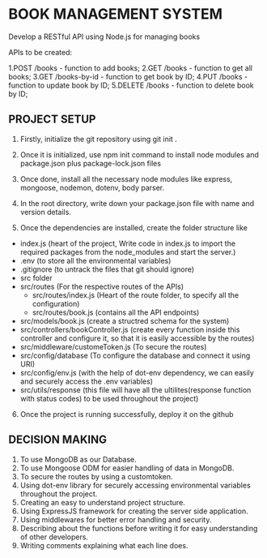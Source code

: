 # BOOK MANAGEMENT SYSTEM
Develop a RESTful API using Node.js for managing books

APIs to be created:

1.POST /books - function to add books;
2.GET /books - function to get all books;
3.GET /books-by-id - function to get book by ID;
4.PUT /books - function to update book by ID;
5.DELETE /books - function to delete book by ID;

## PROJECT SETUP

1. Firstly, initialize the git repository using git init .

2. Once it is initialized, use npm init command to install node modules and package.json plus package-lock.json files

3. Once done, install all the necessary node modules like express, mongoose, nodemon, dotenv, body parser.

4. In the root directory, write down your package.json file with name and version details.

5. Once the dependencies are installed, create the folder structure like

- index.js (heart of the project, Write code in index.js to import the required packages from the node_modules and start the server.)
- .env (to store all the environmental variables)
- .gitignore (to untrack the files that git should ignore)
- src folder
- src/routes (For the respective routes of the APIs)
  - src/routes/index.js (Heart of the route folder, to specify all the configuration)
  - src/routes/book.js (contains all the API endpoints)
- src/models/book.js (create a structred schema for the system)
- src/controllers/bookController.js (create every function inside this controller and configure it, so that it is easily accessible by the routes)
- src/middleware/customeToken.js (To secure the routes)
- src/config/database (To configure the database and connect it using URI)
- src/config/env.js (with the help of dot-env dependency, we can easily and securely access the .env variables)
- src/utils/response (this file will have all the ultilites(response function with status codes) to be used throughout the project)

6. Once the project is running successfully, deploy it on the github

## DECISION MAKING

1. To use MongoDB as our Database.
2. To use Mongoose ODM for easier handling of data in MongoDB.
3. To secure the routes by using a customtoken.
4. Using dot-env library for securely accessing environmental variables throughout the project.
5. Creating an easy to understand project structure.
6. Using ExpressJS framework for creating the server side application.
7. Using middlewares for better error handling and security.
8. Describing about the functions before writing it for easy understanding of other developers.
9. Writing comments explaining what each line does.